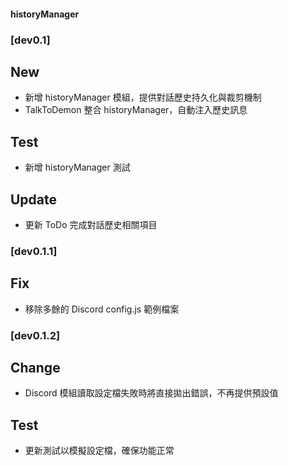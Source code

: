 #### historyManager
### [dev0.1]
## New
- 新增 historyManager 模組，提供對話歷史持久化與裁剪機制
- TalkToDemon 整合 historyManager，自動注入歷史訊息
## Test
- 新增 historyManager 測試
## Update
- 更新 ToDo 完成對話歷史相關項目
### [dev0.1.1]
## Fix
- 移除多餘的 Discord config.js 範例檔案

### [dev0.1.2]
## Change
- Discord 模組讀取設定檔失敗時將直接拋出錯誤，不再提供預設值
## Test
- 更新測試以模擬設定檔，確保功能正常

